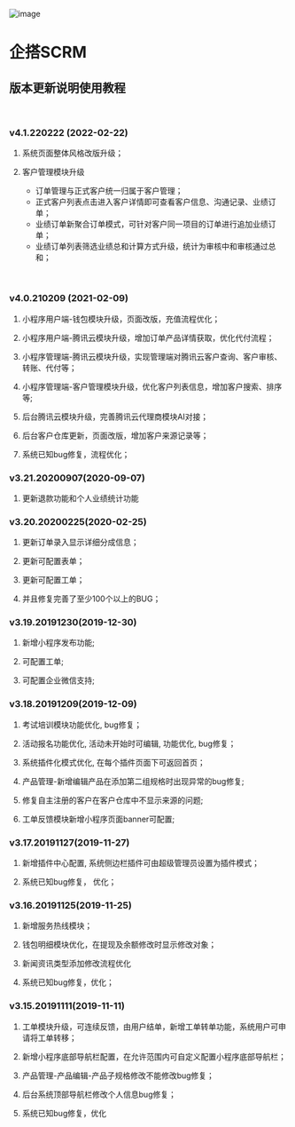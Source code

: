 ![image](https://qiwei.netbcloud.com/uploads/picture/未标题-3.png)
&emsp;

# 企搭SCRM
## 版本更新说明使用教程
&emsp;

### v4.1.220222 (2022-02-22)
1. 系统页面整体风格改版升级；
2. 客户管理模块升级
&emsp;

   * 订单管理与正式客户统一归属于客户管理；
   * 正式客户列表点击进入客户详情即可查看客户信息、沟通记录、业绩订单；
   * 业绩订单新聚合订单模式，可针对客户同一项目的订单进行追加业绩订单；
   * 业绩订单列表筛选业绩总和计算方式升级，统计为审核中和审核通过总和；

&emsp;

### v4.0.210209 (2021-02-09)
1. 小程序用户端-钱包模块升级，页面改版，充值流程优化；
&emsp;

3. 小程序用户端-腾讯云模块升级，增加订单产品详情获取，优化代付流程；
4. 小程序管理端-腾讯云模块升级，实现管理端对腾讯云客户查询、客户审核、转账、代付等；
5. 小程序管理端-客户管理模块升级，优化客户列表信息，增加客户搜索、排序等;
6. 后台腾讯云模块升级，完善腾讯云代理商模块AI对接；
7. 后台客户仓库更新，页面改版，增加客户来源记录等；
8. 系统已知bug修复，流程优化；
&emsp;

### v3.21.20200907(2020-09-07)
1. 更新退款功能和个人业绩统计功能
&emsp;

### v3.20.20200225(2020-02-25)
1. 更新订单录入显示详细分成信息；
&emsp;

3. 更新可配置表单；
4. 更新可配置工单；
5. 并且修复完善了至少100个以上的BUG；
&emsp;

### v3.19.20191230(2019-12-30)
1. 新增小程序发布功能;
&emsp;

3. 可配置工单;
4. 可配置企业微信支持;
&emsp;

### v3.18.20191209(2019-12-09)
1. 考试培训模块功能优化, bug修复；
&emsp;

3. 活动报名功能优化, 活动未开始时可编辑, 功能优化, bug修复；
4. 系统插件化模式优化, 在每个插件页面下可返回首页；
5. 产品管理-新增编辑产品在添加第二组规格时出现异常的bug修复;
6. 修复自主注册的客户在客户仓库中不显示来源的问题;
7. 工单反馈模块新增小程序页面banner可配置;
&emsp;

### v3.17.20191127(2019-11-27)
1. 新增插件中心配置, 系统侧边栏插件可由超级管理员设置为插件模式；
&emsp;

3. 系统已知bug修复， 优化；
&emsp;

### v3.16.20191125(2019-11-25)
1. 新增服务热线模块；
&emsp;

3. 钱包明细模块优化，在提现及余额修改时显示修改对象；
4. 新闻资讯类型添加修改流程优化
5. 系统已知bug修复，优化；
&emsp;

### v3.15.20191111(2019-11-11)
1. 工单模块升级，可连续反馈，由用户结单，新增工单转单功能，系统用户可申请将工单转移；
&emsp;

3. 新增小程序底部导航栏配置，在允许范围内可自定义配置小程序底部导航栏；
4. 产品管理-产品编辑-产品子规格修改不能修改bug修复；
5. 后台系统顶部导航栏修改个人信息bug修复；
6. 系统已知bug修复，优化
